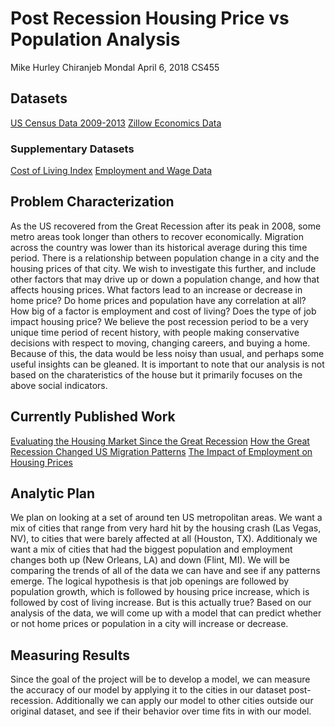 # Post Recession Housing Price vs Population Analysis
Mike Hurley
Chiranjeb Mondal
April 6, 2018
CS455
## Datasets
[US Census Data 2009-2013](https://www2.census.gov/acs2013_5yr/summaryfile/2009-2013_ACSSF_All_In_2_Giant_Files(Experienced-Users-Only)/)
[Zillow Economics Data](https://www.kaggle.com/zillow/zecon/data)
### Supplementary Datasets
[Cost of Living Index](https://www.numbeo.com/cost-of-living/rankings.jsp)
[Employment and Wage Data](https://www.bls.gov/oes/current/oessrcma.htm)
## Problem Characterization
As the US recovered from the Great Recession after its peak in 2008, some metro areas took longer than others to recover economically.  Migration across the country was lower than its historical average during this time period.  There is a relationship between population change in a city and the housing prices of that city.  We wish to investigate this further, and include other factors that may drive up or down a population change, and how that affects housing prices.  What factors lead to an increase or decrease in home price?  Do home prices and population have any correlation at all?  How big of a factor is employment and cost of living? Does the type of job impact housing price?  We believe the post recession period to be a very unique time period of recent history, with people making conservative decisions with respect to moving, changing careers, and buying a home.  Because of this, the data would be less noisy than usual, and perhaps some useful insights can be gleaned. It is important to note that our analysis is not based on the charateristics of the house but it primarily focuses on the above social indicators.
## Currently Published Work
[Evaluating the Housing Market Since the Great Recession](https://www.corelogic.com/downloadable-docs/corelogic-peak-totrough-final-030118.pdf)
[How the Great Recession Changed US Migration Patterns](http://w3001.apl.wisc.edu/pdfs/b01_16.pdf)
[The Impact of Employment on Housing Prices](https://www.tcd.ie/Economics/TEP/2017/tep0417.pdf)
## Analytic Plan
We plan on looking at a set of around ten US metropolitan areas.  We want a mix of cities that range from very hard hit by the housing crash (Las Vegas, NV), to cities that were barely affected at all (Houston, TX).  Additionaly we want a mix of cities that had the biggest population and employment changes both up (New Orleans, LA) and down (Flint, MI). We will be comparing the trends of all of the data we can have and see if any patterns emerge.  The logical hypothesis is that job openings are followed by population growth, which is followed by housing price increase, which is followed by cost of living increase.  But is this actually true?  Based on our analysis of the data, we will come up with a model that can predict whether or not home prices or population in a city will increase or decrease.
## Measuring Results
Since the goal of the project will be to develop a model, we can measure the accuracy of our model by applying it to the cities in our dataset post-recession.  Additionally we can apply our model to other cities outside our original dataset, and see if their behavior over time fits in with our model. 
